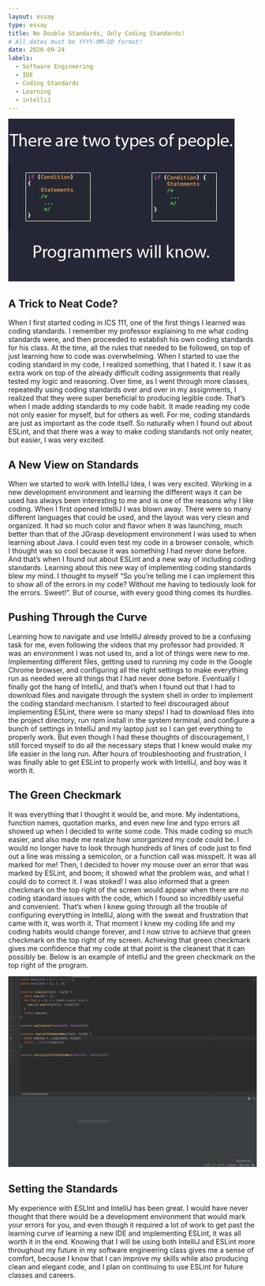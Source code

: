 ```yaml
---
layout: essay
type: essay
title: No Double Standards, Only Coding Standards!
# All dates must be YYYY-MM-DD format!
date: 2020-09-24
labels:
  - Software Engineering 
  - IDE
  - Coding Standards
  - Learning
  - intelliJ
---
```


<img class="ui medium left floated image" src="../images/coding-standards.png">

## A Trick to Neat Code?

When I first started coding in ICS 111, one of the first things I learned was coding standards. I remember my professor explaining to me what coding standards were, and then proceeded to establish his own coding standards for his class. At the time, all the rules that needed to be followed, on top of just learning how to code was overwhelming.  When I started to use the coding standard in my code, I realized something, that I hated it. I saw it as extra work on top of the already difficult coding assignments that really tested my logic and reasoning. Over time, as I went through more classes, repeatedly using coding standards over and over in my assignments, I realized that they were super beneficial to producing legible code. That’s when I made adding standards to my code habit. It made reading my code not only easier for myself, but for others as well. For me, coding standards are just as important as the code itself. So naturally when I found out about ESLint, and that there was a way to make coding standards not only neater, but easier, I was very excited. 

## A New View on Standards

When we started to work with IntelliJ Idea, I was very excited. Working in a new development environment and learning the different ways it can be used has always been interesting to me and is one of the reasons why I like coding. When I first opened IntelliJ I was blown away. There were so many different languages that could be used, and the layout was very clean and organized. It had so much color and flavor when it was launching, much better than that of the JGrasp development environment I was used to when learning about Java. I could even test my code in a browser console, which I thought was so cool because it was something I had never done before. And that’s when I found out about ESLint and a new way of including coding standards. Learning about this new way of implementing coding standards blew my mind. I thought to myself “So you’re telling me I can implement this to show all of the errors in my code? Without me having to tediously look for the errors. Sweet!”. But of course, with every good thing comes its hurdles.

## Pushing Through the Curve

Learning how to navigate and use IntelliJ already proved to be a confusing task for me, even following the videos that my professor had provided. It was an environment I was not used to, and a lot of things were new to me. Implementing different files, getting used to running my code in the Google Chrome browser, and configuring all the right settings to make everything run as needed were all things that I had never done before. Eventually I finally got the hang of IntelliJ, and that’s when I found out that I had to download files and navigate through the system shell in order to implement the coding standard mechanism. I started to feel discouraged about implementing ESLint, there were so many steps! I had to download files into the project directory, run npm install in the system terminal, and configure a bunch of settings in IntelliJ and my laptop just so I can get everything to properly work. But even though I had these thoughts of discouragement, I still forced myself to do all the necessary steps that I knew would make my life easier in the long run. After hours of troubleshooting and frustration, I was finally able to get ESLint to properly work with IntelliJ, and boy was it worth it. 

## The Green Checkmark

It was everything that I thought it would be, and more. My indentations, function names, quotation marks, and even new line and typo errors all showed up when I decided to write some code. This made coding so much easier, and also made me realize how unorganized my code could be. I would no longer have to look through hundreds of lines of code just to find out a line was missing a semicolon, or a function call was misspelt. It was all marked for me! Then, I decided to hover my mouse over an error that was marked by ESLint, and boom; it showed what the problem was, and what I could do to correct it.  I was stoked! I was also informed that a green checkmark on the top right of the screen would appear when there are no coding standard issues with the code, which I found so incredibly useful and convenient. That’s when I knew going through all the trouble of configuring everything in IntelliJ, along with the sweat and frustration that came with it, was worth it. That moment I knew my coding life and my coding habits would change forever, and I now strive to achieve that green checkmark on the top right of my screen. Achieving that green checkmark gives me confidence that my code at that point is the cleanest that it can possibly be. 
Below is an example of intelliJ and the green checkmark on the top right of the program. 

<img class="ui medium left floated image" src="../images/IntelliJ.png">

## Setting the Standards

My experience with ESLInt and IntelliJ has been great. I would have never thought that there would be a development environment that would mark your errors for you, and even though it required a lot of work to get past the learning curve of learning a new IDE and implementing ESLint, it was all worth it in the end. Knowing that I will be using both IntelliJ and ESLint more throughout my future in my software engineering class gives me a sense of comfort, because I know that I can improve my skills while also producing clean and elegant code, and I plan on continuing to use ESLint for future classes and careers.



